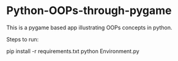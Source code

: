 # Python-OOPs-through-pygame

This is a pygame based app illustrating OOPs concepts in python.

Steps to run:

pip install -r requirements.txt
python Environment.py
